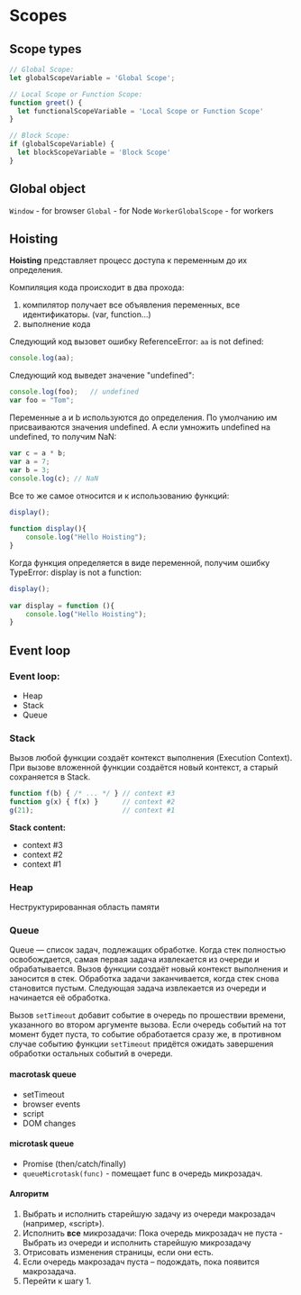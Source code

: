 # Scopes


## Scope types
```javascript
// Global Scope:
let globalScopeVariable = 'Global Scope';

// Local Scope or Function Scope:
function greet() {
  let functionalScopeVariable = 'Local Scope or Function Scope'
}

// Block Scope:
if (globalScopeVariable) {
  let blockScopeVariable = 'Block Scope'
}
```

## Global object
`Window` - for browser
`Global` - for Node
`WorkerGlobalScope` - for workers


## Hoisting

__Hoisting__ представляет процесс доступа к переменным до их определения.

Компиляция кода происходит в два прохода:
1. компилятор получает все объявления переменных, все идентификаторы. (var, function...)
2. выполнение кода

Следующий код вызовет ошибку ReferenceError: `aa` is not defined:
```javascript
console.log(aa);
```

Следующий код выведет значение "undefined":
```javascript
console.log(foo);   // undefined
var foo = "Tom";
```

Переменные a и b используются до определения. По умолчанию им присваиваются значения undefined. А если умножить undefined на undefined, то получим NaN:
```javascript
var c = a * b;
var a = 7;
var b = 3;
console.log(c); // NaN
```

Все то же самое относится и к использованию функций:
```javascript
display();
 
function display(){
    console.log("Hello Hoisting");
}
```

Когда функция определяется в виде переменной, получим ошибку TypeError: display is not a function:
```javascript
display();
 
var display = function (){
    console.log("Hello Hoisting");
}
```


## Event loop

### Event loop:
- Heap
- Stack
- Queue

### Stack
Вызов любой функции создаёт контекст выполнения (Execution Context). 
При вызове вложенной функции создаётся новый контекст, а старый сохраняется в Stack.
```javascript
function f(b) { /* ... */ } // context #3
function g(x) { f(x) }      // context #2
g(21);                      // context #1
```
**Stack content:**
- context #3
- context #2
- context #1

### Heap
Неструктурированная область памяти

### Queue
Queue — список задач, подлежащих обработке.
Когда стек полностью освобождается, самая первая задача извлекается из очереди и обрабатывается.
Вызов функции создаёт новый контекст выполнения и заносится в стек.
Обработка задачи заканчивается, когда стек снова становится пустым. 
Следующая задача извлекается из очереди и начинается её обработка.

Вызов `setTimeout` добавит событие в очередь по прошествии времени, указанного во втором аргументе вызова. 
Если очередь событий на тот момент будет пуста, то событие обработается сразу же, 
в противном случае событию функции `setTimeout` придётся ожидать завершения обработки остальных событий в очереди.

#### macrotask queue
- setTimeout
- browser events
- script
- DOM changes

#### microtask queue
- Promise (then/catch/finally)
- `queueMicrotask(func)` - помещает func в очередь микрозадач.

#### Алгоритм
1. Выбрать и исполнить старейшую задачу из очереди макрозадач (например, «script»).
2. Исполнить **все** микрозадачи: Пока очередь микрозадач не пуста - Выбрать из очереди и исполнить старейшую микрозадачу
3. Отрисовать изменения страницы, если они есть.
4. Если очередь макрозадач пуста – подождать, пока появится макрозадача.
5. Перейти к шагу 1.
